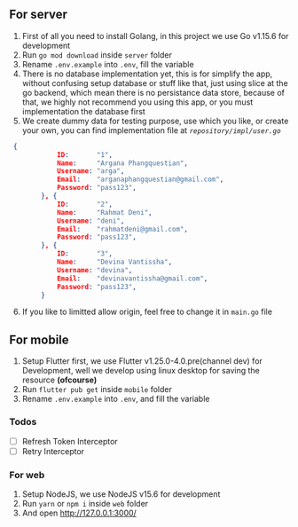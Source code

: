 ## For server
1. First of all you need to install Golang, in this project we use Go v1.15.6 for development
2. Run `go mod download` inside `server` folder
3. Rename `.env.example` into `.env`, fill the variable
4. There is no database implementation yet, this is for simplify the app, without confusing setup database or stuff like that, just using slice at the go backend, which mean there is no persistance data store, because of that, we highly not recommend you using this app, or you must implementation the database first
5. We create dummy data for testing purpose, use which you like, or create your own, you can find implementation file at *`repository/impl/user.go`*
```json
 {
			ID:       "1",
			Name:     "Argana Phangquestian",
			Username: "arga",
			Email:    "arganaphangquestian@gmail.com",
			Password: "pass123",
		}, {
			ID:       "2",
			Name:     "Rahmat Deni",
			Username: "deni",
			Email:    "rahmatdeni@gmail.com",
			Password: "pass123",
		}, {
			ID:       "3",
			Name:     "Devina Vantissha",
			Username: "devina",
			Email:    "devinavantissha@gmail.com",
			Password: "pass123",
		}
```
6. If you like to limitted allow origin, feel free to change it in `main.go` file

## For mobile
1. Setup Flutter first, we use Flutter v1.25.0-4.0.pre(channel dev) for Development, well we develop using linux desktop for saving the resource **(ofcourse)**
2. Run `flutter pub get` inside `mobile` folder
3. Rename `.env.example` into `.env`, and fill the variable

### Todos
- [ ] Refresh Token Interceptor
- [ ] Retry Interceptor

### For web
1. Setup NodeJS, we use NodeJS v15.6 for development
2. Run `yarn` or `npm i` inside `web` folder
3. And open http://127.0.0.1:3000/
